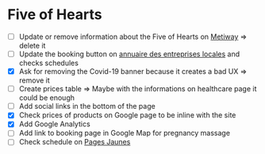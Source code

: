 # Five of Hearts

- [ ] Update or remove information about the Five of Hearts on [Metiway](https://www.metiway.fr/entreprise/5-de-coeur/) => delete it
- [ ] Update the booking button on [annuaire des entreprises locales](https://www.annuaire-des-entreprises-locales.fr/entreprises-locales/cote-d-or/saint-leger-triey-21270/energeticien/5-de-coeur-jean-luc-laffuge) and checks schedules
- [x] Ask for removing the Covid-19 banner because it creates a bad UX => remove it
- [ ] Create prices table => Maybe with the informations on healthcare page it could be enough
- [ ] Add social links in the bottom of the page
- [x] Check prices of products on Google page to be inline with the site
- [x] Add Google Analytics
- [ ] Add link to booking page in Google Map for pregnancy massage
- [ ] Check schedule on [Pages Jaunes](https://www.pagesjaunes.fr/pros/60281866)

